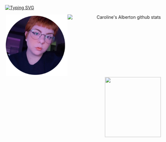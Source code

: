 [![Typing SVG](https://readme-typing-svg.herokuapp.com/?color=ff91a4&size=35&center=true&vCenter=true&width=1000&lines=BEM+VINDO!:%29;BIENVENIDO!+:%29;BE+WELCOME!+:%29)](https://git.io/typing-svg)
<div>
 <div align="right">
 <img src="./fotoperfil.png" height="200" width="200">
<img width="60%" height="195px" src="https://github-readme-stats.vercel.app/api?username=caroline-alberton&show_icons=true&count_private=true&hide_border=true&title_color=ff91a4&icon_color=ff91a4&text_color=c9d1d9&bg_color=0d1117" alt="Caroline's Alberton github stats"
<div align="right">
 <img width="60%" height="195px" src="https://github-readme-stats.vercel.app/api/top-langs/?username=caroline-alberton&layout=compact&hide_border=true&title_color=ff91a4&text_color=ff91a4&bg_color=0d1117" />
 </div>
</div>
